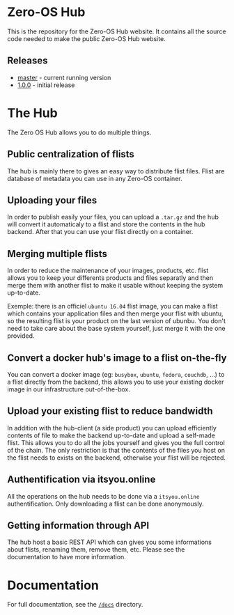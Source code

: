 # Zero-OS Hub

This is the repository for the Zero-OS Hub website.
It contains all the source code needed to make the public Zero-OS Hub website.

## Releases
- [master](https://github.com/zero-os/0-hub/) - current running version
- [1.0.0](https://github.com/zero-os/0-hub/tree/1.0.0) - initial release

# The Hub
The Zero OS Hub allows you to do multiple things.

## Public centralization of flists
The hub is mainly there to gives an easy way to distribute flist files.
Flist are database of metadata you can use in any Zero-OS container.

## Uploading your files
In order to publish easily your files, you can upload a `.tar.gz` and the hub will convert it automaticaly to a flist
and store the contents in the hub backend. After that you can use your flist directly on a container.

## Merging multiple flists
In order to reduce the maintenance of your images, products, etc. flist allows you to keep your
differents products and files separatly and then merge them with another flist to make it usable without
keeping the system up-to-date.

Exemple: there is an officiel `ubuntu 16.04` flist image, you can make a flist which contains your application files
and then merge your flist with ubuntu, so the resulting flist is your product on the last version of ubunbu.
You don't need to take care about the base system yourself, just merge it with the one provided.

## Convert a docker hub's image to a flist on-the-fly
You can convert a docker image (eg: `busybox`, `ubuntu`, `fedora`, `couchdb`, ...) to a flist directly from
the backend, this allows you to use your existing docker image in our infrastructure out-of-the-box.

## Upload your existing flist to reduce bandwidth
In addition with the hub-client (a side product) you can upload efficiently contents of file
to make the backend up-to-date and upload a self-made flist. This allows you to do all the jobs yourself
and gives you the full control of the chain. The only restriction is that the contents of the files you host
on the flist needs to exists on the backend, otherwise your flist will be rejected.

## Authentification via itsyou.online
All the operations on the hub needs to be done via a `itsyou.online` authentification. Only downloading
a flist can be done anonymously.

## Getting information through API
The hub host a basic REST API which can gives you some informations about flists, renaming them, remove them, etc.
Please see the documentation to have more information.

# Documentation
For full documentation, see the [`/docs`](/docs) directory.
